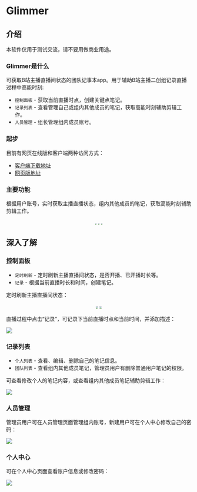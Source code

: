 # Glimmer

## 介绍

本软件仅用于测试交流，请不要用做商业用途。

### Glimmer是什么

可获取B站主播直播间状态的团队记事本app。用于辅助B站主播二创组记录直播过程中高能时刻:

- `控制面板` - 获取当前直播时点，创建关键点笔记。
- `记录列表` - 查看管理自己或组内其他成员的笔记，获取高能时刻辅助剪辑工作。
- `人员管理` - 组长管理组内成员账号。

### 起步

目前有网页在线版和客户端两种访问方式：

- [客户端下载地址](https://github.com/begoniatarf/glimmerClient/releases)
- [网页版地址](http://39.105.155.193:1373)

### 主要功能

根据用户账号，实时获取主播直播状态，组内其他成员的笔记，获取高能时刻辅助剪辑工作。

<center class="third">
    <img style="zoom:27%;" src="http://39.105.155.193:1373/pic/2.png">
    <img style="zoom:27%;" src="http://39.105.155.193:1373/pic/3.png">
    <img style="zoom:27%;" src="http://39.105.155.193:1373/pic/4.png">
</center>


## 深入了解

### 控制面板

- `定时刷新` - 定时刷新主播直播间状态，是否开播、已开播时长等。
- `记录` - 根据当前直播时长和时间，创建笔记。

定时刷新主播直播间状态：

<center class="half">
    <img style="zoom:40%;" src="http://39.105.155.193:1373/pic/1.png">
    <img style="zoom:40%;" src="http://39.105.155.193:1373/pic/2.png">
</center>



直播过程中点击“记录”，可记录下当前直播时点和当前时间，并添加描述：

![](http://39.105.155.193:1373/pic/3.png#alt=)

### 记录列表

- `个人列表` - 查看、编辑、删除自己的笔记信息。
- `团队列表` - 查看组内其他成员笔记，管理员用户有删除普通用户笔记的权限。

可查看修改个人的笔记内容，或查看组内其他成员笔记辅助剪辑工作：

![](http://39.105.155.193:1373/pic/4.png#alt=)

### 人员管理

管理员用户可在人员管理页面管理组内账号，新建用户可在个人中心修改自己的密码：

![](http://39.105.155.193:1373/pic/5.png#alt=)

### 个人中心

可在个人中心页面查看账户信息或修改密码：

![](http://39.105.155.193:1373/pic/6.png#alt=)

